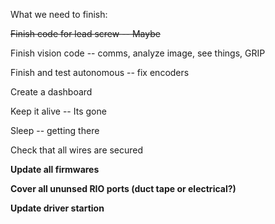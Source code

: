 What we need to finish:

~~Finish code for lead screw -- Maybe~~

Finish vision code -- comms, analyze image, see things, GRIP

Finish and test autonomous -- fix encoders

Create a dashboard

Keep it alive -- Its gone

Sleep -- getting there

Check that all wires are secured

**Update all firmwares**

**Cover all ununsed RIO ports (duct tape or electrical?)**

**Update driver startion**
